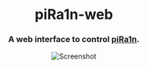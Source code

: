 <h1 align="center">piRa1n-web</h1>
<h3 align="center">A web interface to control <a href=https://github.com/raspberryenvoie/piRa1n>piRa1n</a>.</h3>
<p align="center"><img src="https://gist.githubusercontent.com/raspberryenvoie/bbe701fba70f940452be9055d2cdd7d2/raw/0b7bbf835b552bd3d4f7a8c5d44b0627d67004cc/piRa1n-web_screenshot.png" alt="Screenshot"></p>
